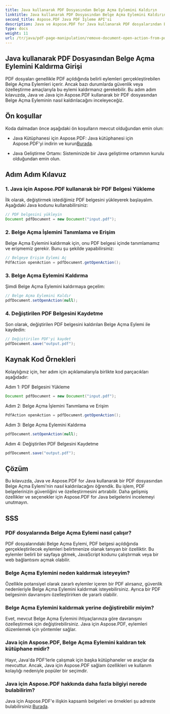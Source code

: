 ```yaml
---
title: Java kullanarak PDF Dosyasından Belge Açma Eylemini Kaldırın
linktitle: Java kullanarak PDF Dosyasından Belge Açma Eylemini Kaldırın
second_title: Aspose.PDF Java PDF İşleme API'si
description: Java ve Aspose.PDF for Java kullanarak PDF dosyalarından Belge Açma Eylemi'nin nasıl kaldırılacağını öğrenin. Güvenliği ve özelleştirmeyi geliştirin.
type: docs
weight: 11
url: /tr/java/pdf-page-manipulation/remove-document-open-action-from-pdf-file-using-java/
---
```


## Java kullanarak PDF Dosyasından Belge Açma Eylemini Kaldırma Girişi

PDF dosyaları genellikle PDF açıldığında belirli eylemleri gerçekleştirebilen Belge Açma Eylemleri içerir. Ancak bazı durumlarda güvenlik veya özelleştirme amaçlarıyla bu eylemi kaldırmanız gerekebilir. Bu adım adım kılavuzda, Java ve Java için Aspose.PDF kullanarak bir PDF dosyasından Belge Açma Eyleminin nasıl kaldırılacağını inceleyeceğiz.

## Ön koşullar

Koda dalmadan önce aşağıdaki ön koşulların mevcut olduğundan emin olun:

-  Java Kütüphanesi için Aspose.PDF: Java kütüphanesi için Aspose.PDF'yi indirin ve kurun[Burada](https://releases.aspose.com/pdf/java/).

- Java Geliştirme Ortamı: Sisteminizde bir Java geliştirme ortamının kurulu olduğundan emin olun.

## Adım Adım Kılavuz

### 1. Java için Aspose.PDF kullanarak bir PDF Belgesi Yükleme

İlk olarak, değiştirmek istediğimiz PDF belgesini yükleyerek başlayalım. Aşağıdaki Java kodunu kullanabilirsiniz:

```java
// PDF belgesini yükleyin
Document pdfDocument = new Document("input.pdf");
```

### 2. Belge Açma İşlemini Tanımlama ve Erişim

Belge Açma Eylemini kaldırmak için, onu PDF belgesi içinde tanımlamamız ve erişmemiz gerekir. Bunu şu şekilde yapabilirsiniz:

```java
// Belgeye Erişim Eylemi Aç
PdfAction openAction = pdfDocument.getOpenAction();
```

### 3. Belge Açma Eylemini Kaldırma

Şimdi Belge Açma Eylemini kaldırmaya geçelim:

```java
// Belge Açma Eylemini Kaldır
pdfDocument.setOpenAction(null);
```

### 4. Değiştirilen PDF Belgesini Kaydetme

Son olarak, değiştirilen PDF belgesini kaldırılan Belge Açma Eylemi ile kaydedin:

```java
// Değiştirilen PDF'yi kaydet
pdfDocument.save("output.pdf");
```

## Kaynak Kod Örnekleri

Kolaylığınız için, her adım için açıklamalarıyla birlikte kod parçacıkları aşağıdadır:

Adım 1: PDF Belgesini Yükleme
```java
Document pdfDocument = new Document("input.pdf");
```

Adım 2: Belge Açma İşlemini Tanımlama ve Erişim
```java
PdfAction openAction = pdfDocument.getOpenAction();
```

Adım 3: Belge Açma Eylemini Kaldırma
```java
pdfDocument.setOpenAction(null);
```

Adım 4: Değiştirilen PDF Belgesini Kaydetme
```java
pdfDocument.save("output.pdf");
```

## Çözüm

Bu kılavuzda, Java ve Aspose.PDF for Java kullanarak bir PDF dosyasından Belge Açma Eylemi'nin nasıl kaldırılacağını öğrendik. Bu işlem, PDF belgelerinizin güvenliğini ve özelleştirmesini artırabilir. Daha gelişmiş özellikler ve seçenekler için Aspose.PDF for Java belgelerini incelemeyi unutmayın.

## SSS

### PDF dosyalarında Belge Açma Eylemi nasıl çalışır?

PDF dosyalarındaki Belge Açma Eylemi, PDF belgesi açıldığında gerçekleştirilecek eylemleri belirtmenize olanak tanıyan bir özelliktir. Bu eylemler belirli bir sayfaya gitmek, JavaScript kodunu çalıştırmak veya bir web bağlantısını açmak olabilir.

### Belge Açma Eylemini neden kaldırmak isteyeyim?

Özellikle potansiyel olarak zararlı eylemler içeren bir PDF alırsanız, güvenlik nedenleriyle Belge Açma Eylemini kaldırmak isteyebilirsiniz. Ayrıca bir PDF belgesinin davranışını özelleştirirken de yararlı olabilir.

### Belge Açma Eylemini kaldırmak yerine değiştirebilir miyim?

Evet, mevcut Belge Açma Eylemini ihtiyaçlarınıza göre davranışını özelleştirmek için değiştirebilirsiniz. Java için Aspose.PDF, eylemleri düzenlemek için yöntemler sağlar.

### Java için Aspose.PDF, Belge Açma Eylemini kaldıran tek kütüphane midir?

Hayır, Java'da PDF'lerle çalışmak için başka kütüphaneler ve araçlar da mevcuttur. Ancak, Java için Aspose.PDF sağlam özellikleri ve kullanım kolaylığı nedeniyle popüler bir seçimdir.

### Java için Aspose.PDF hakkında daha fazla bilgiyi nerede bulabilirim?

 Java için Aspose.PDF'e ilişkin kapsamlı belgeleri ve örnekleri şu adreste bulabilirsiniz:[Burada](https://reference.aspose.com/pdf/java/).